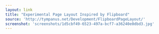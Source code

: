 ```yaml
---
layout: link
title: "Experimental Page Layout Inspired by Flipboard"
source: 'http://tympanus.net/Development/FlipboardPageLayout/'
screenshot: 'screenshots/1d5cbf49-6523-497a-bcf7-a36240e0dbd3.jpg'
---
```


